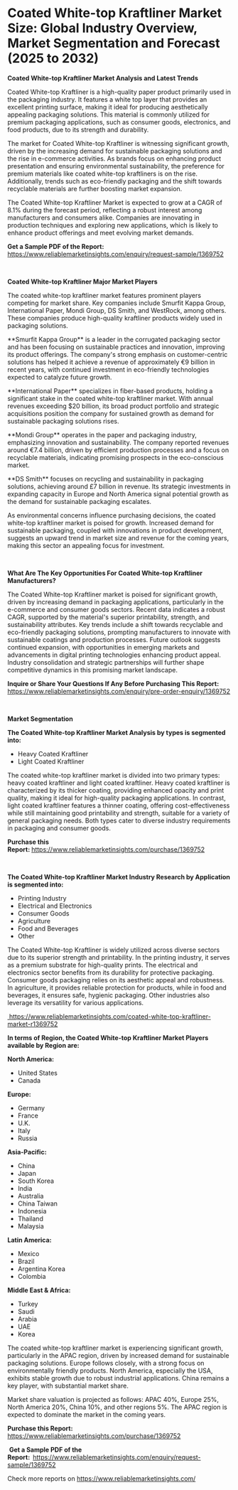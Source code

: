 <p><h1>Coated White-top Kraftliner Market Size: Global Industry Overview, Market Segmentation and Forecast (2025 to 2032)</h1></p><p><strong>Coated White-top Kraftliner Market Analysis and Latest Trends</strong></p>
<p><p>Coated White-top Kraftliner is a high-quality paper product primarily used in the packaging industry. It features a white top layer that provides an excellent printing surface, making it ideal for producing aesthetically appealing packaging solutions. This material is commonly utilized for premium packaging applications, such as consumer goods, electronics, and food products, due to its strength and durability.</p><p>The market for Coated White-top Kraftliner is witnessing significant growth, driven by the increasing demand for sustainable packaging solutions and the rise in e-commerce activities. As brands focus on enhancing product presentation and ensuring environmental sustainability, the preference for premium materials like coated white-top kraftliners is on the rise. Additionally, trends such as eco-friendly packaging and the shift towards recyclable materials are further boosting market expansion. </p><p>The Coated White-top Kraftliner Market is expected to grow at a CAGR of 8.1% during the forecast period, reflecting a robust interest among manufacturers and consumers alike. Companies are innovating in production techniques and exploring new applications, which is likely to enhance product offerings and meet evolving market demands.</p></p>
<p><strong>Get a Sample PDF of the Report:&nbsp;</strong> <a href="https://www.reliablemarketinsights.com/enquiry/request-sample/1369752?utm_campaign=3577&utm_medium=2&utm_source=Github&utm_content=ia&utm_term=22032025&utm_id=coated-white-top-kraftliner">https://www.reliablemarketinsights.com/enquiry/request-sample/1369752</a></p>
<p>&nbsp;</p>
<p><strong>Coated White-top Kraftliner Major Market Players</strong></p>
<p><p>The coated white-top kraftliner market features prominent players competing for market share. Key companies include Smurfit Kappa Group, International Paper, Mondi Group, DS Smith, and WestRock, among others. These companies produce high-quality kraftliner products widely used in packaging solutions.</p><p>**Smurfit Kappa Group** is a leader in the corrugated packaging sector and has been focusing on sustainable practices and innovation, improving its product offerings. The company's strong emphasis on customer-centric solutions has helped it achieve a revenue of approximately €9 billion in recent years, with continued investment in eco-friendly technologies expected to catalyze future growth.</p><p>**International Paper** specializes in fiber-based products, holding a significant stake in the coated white-top kraftliner market. With annual revenues exceeding $20 billion, its broad product portfolio and strategic acquisitions position the company for sustained growth as demand for sustainable packaging solutions rises.</p><p>**Mondi Group** operates in the paper and packaging industry, emphasizing innovation and sustainability. The company reported revenues around €7.4 billion, driven by efficient production processes and a focus on recyclable materials, indicating promising prospects in the eco-conscious market.</p><p>**DS Smith** focuses on recycling and sustainability in packaging solutions, achieving around £7 billion in revenue. Its strategic investments in expanding capacity in Europe and North America signal potential growth as the demand for sustainable packaging escalates.</p><p>As environmental concerns influence purchasing decisions, the coated white-top kraftliner market is poised for growth. Increased demand for sustainable packaging, coupled with innovations in product development, suggests an upward trend in market size and revenue for the coming years, making this sector an appealing focus for investment.</p></p>
<p>&nbsp;</p>
<p><strong>What Are The Key Opportunities For Coated White-top Kraftliner Manufacturers?</strong></p>
<p><p>The Coated White-top Kraftliner market is poised for significant growth, driven by increasing demand in packaging applications, particularly in the e-commerce and consumer goods sectors. Recent data indicates a robust CAGR, supported by the material's superior printability, strength, and sustainability attributes. Key trends include a shift towards recyclable and eco-friendly packaging solutions, prompting manufacturers to innovate with sustainable coatings and production processes. Future outlook suggests continued expansion, with opportunities in emerging markets and advancements in digital printing technologies enhancing product appeal. Industry consolidation and strategic partnerships will further shape competitive dynamics in this promising market landscape.</p></p>
<p><strong>Inquire or Share Your Questions If Any Before Purchasing This Report:</strong> <a href="https://www.reliablemarketinsights.com/enquiry/pre-order-enquiry/1369752?utm_campaign=3577&utm_medium=2&utm_source=Github&utm_content=ia&utm_term=22032025&utm_id=coated-white-top-kraftliner">https://www.reliablemarketinsights.com/enquiry/pre-order-enquiry/1369752</a></p>
<p>&nbsp;</p>
<p><strong>Market Segmentation</strong></p>
<p><strong>The Coated White-top Kraftliner Market Analysis by types is segmented into:</strong></p>
<p><ul><li>Heavy Coated Kraftliner</li><li>Light Coated Kraftliner</li></ul></p>
<p><p>The coated white-top kraftliner market is divided into two primary types: heavy coated kraftliner and light coated kraftliner. Heavy coated kraftliner is characterized by its thicker coating, providing enhanced opacity and print quality, making it ideal for high-quality packaging applications. In contrast, light coated kraftliner features a thinner coating, offering cost-effectiveness while still maintaining good printability and strength, suitable for a variety of general packaging needs. Both types cater to diverse industry requirements in packaging and consumer goods.</p></p>
<p><strong>Purchase this Report:&nbsp;</strong><a href="https://www.reliablemarketinsights.com/purchase/1369752?utm_campaign=3577&utm_medium=2&utm_source=Github&utm_content=ia&utm_term=22032025&utm_id=coated-white-top-kraftliner">https://www.reliablemarketinsights.com/purchase/1369752</a></p>
<p>&nbsp;</p>
<p><strong>The Coated White-top Kraftliner Market Industry Research by Application is segmented into:</strong></p>
<p><ul><li>Printing Industry</li><li>Electrical and Electronics</li><li>Consumer Goods</li><li>Agriculture</li><li>Food and Beverages</li><li>Other</li></ul></p>
<p><p>The Coated White-top Kraftliner is widely utilized across diverse sectors due to its superior strength and printability. In the printing industry, it serves as a premium substrate for high-quality prints. The electrical and electronics sector benefits from its durability for protective packaging. Consumer goods packaging relies on its aesthetic appeal and robustness. In agriculture, it provides reliable protection for products, while in food and beverages, it ensures safe, hygienic packaging. Other industries also leverage its versatility for various applications.</p></p>
<p><a href="https://www.reliablemarketinsights.com/coated-white-top-kraftliner-market-r1369752?utm_campaign=3577&utm_medium=2&utm_source=Github&utm_content=ia&utm_term=22032025&utm_id=coated-white-top-kraftliner">&nbsp;https://www.reliablemarketinsights.com/coated-white-top-kraftliner-market-r1369752</a></p>
<p><strong>In terms of Region, the Coated White-top Kraftliner Market Players available by Region are:</strong></p>
<p>
    <p> <strong> North America: </strong>
        <ul>
            <li>United States</li>
            <li>Canada</li>
        </ul>
        </p> 
    <p> <strong> Europe: </strong>
        <ul>
            <li>Germany</li>
            <li>France</li>
            <li>U.K.</li>
            <li>Italy</li>
            <li>Russia</li>
        </ul>
        </p> 
    <p> <strong> Asia-Pacific: </strong>
        <ul>
            <li>China</li>
            <li>Japan</li>
            <li>South Korea</li>
            <li>India</li>
            <li>Australia</li>
            <li>China Taiwan</li>
            <li>Indonesia</li>
            <li>Thailand</li>
            <li>Malaysia</li>
        </ul>
        </p> 
    <p> <strong> Latin America: </strong>
        <ul>
            <li>Mexico</li>
            <li>Brazil</li>
            <li>Argentina Korea</li>
            <li>Colombia</li>
        </ul>
        </p> 
    <p> <strong> Middle East & Africa: </strong>
        <ul>
            <li>Turkey</li>
            <li>Saudi</li>
            <li>Arabia</li>
            <li>UAE</li>
            <li>Korea</li>
        </ul>
    </p>
    </p>
<p><p>The coated white-top kraftliner market is experiencing significant growth, particularly in the APAC region, driven by increased demand for sustainable packaging solutions. Europe follows closely, with a strong focus on environmentally friendly products. North America, especially the USA, exhibits stable growth due to robust industrial applications. China remains a key player, with substantial market share. </p><p>Market share valuation is projected as follows: APAC 40%, Europe 25%, North America 20%, China 10%, and other regions 5%. The APAC region is expected to dominate the market in the coming years.</p></p>
<p><strong>Purchase this Report: </strong><a href="https://www.reliablemarketinsights.com/purchase/1369752?utm_campaign=3577&utm_medium=2&utm_source=Github&utm_content=ia&utm_term=22032025&utm_id=coated-white-top-kraftliner">https://www.reliablemarketinsights.com/purchase/1369752</a></p>
<p>&nbsp;<strong>Get a Sample PDF of the Report:&nbsp;&nbsp;</strong><a href="https://www.reliablemarketinsights.com/enquiry/request-sample/1369752?utm_campaign=3577&utm_medium=2&utm_source=Github&utm_content=ia&utm_term=22032025&utm_id=coated-white-top-kraftliner">https://www.reliablemarketinsights.com/enquiry/request-sample/1369752</a></p>
<p><strong></strong></p>
<p>Check more reports on <a href="https://www.reliablemarketinsights.com/?utm_campaign=3577&utm_medium=2&utm_source=Github&utm_content=ia&utm_term=22032025&utm_id=coated-white-top-kraftliner">https://www.reliablemarketinsights.com/</a></p>